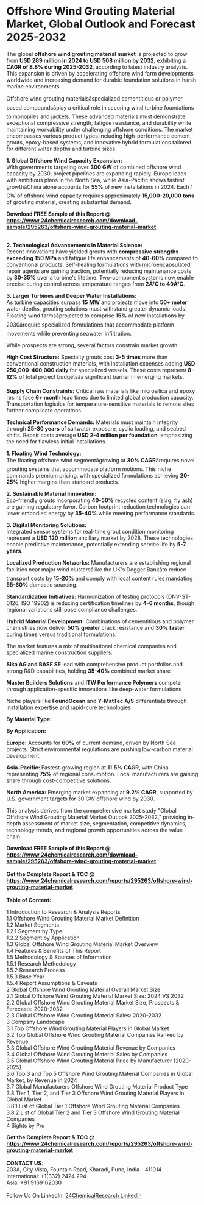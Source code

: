 <h1>Offshore Wind Grouting Material Market, Global Outlook and Forecast 2025-2032</h1><p>The global <strong>offshore wind grouting material market</strong> is projected to grow from <strong>USD 289 million in 2024 to USD 508 million by 2032</strong>, exhibiting a <strong>CAGR of 8.8% during 2025-2032</strong>, according to latest industry analysis. This expansion is driven by accelerating offshore wind farm developments worldwide and increasing demand for durable foundation solutions in harsh marine environments.</p><p>Offshore wind grouting materialsâspecialized cementitious or polymer-based compoundsâplay a critical role in securing wind turbine foundations to monopiles and jackets. These advanced materials must demonstrate exceptional compressive strength, fatigue resistance, and durability while maintaining workability under challenging offshore conditions. The market encompasses various product types including high-performance cement grouts, epoxy-based systems, and innovative hybrid formulations tailored for different water depths and turbine sizes.</p><p><strong>1. Global Offshore Wind Capacity Expansion:</strong><br>
With governments targeting over <strong>300 GW</strong> of combined offshore wind capacity by 2030, project pipelines are expanding rapidly. Europe leads with ambitious plans in the North Sea, while Asia-Pacific shows fastest growthâChina alone accounts for <strong>55%</strong> of new installations in 2024. Each 1 GW of offshore wind capacity requires approximately <strong>15,000-20,000 tons</strong> of grouting material, creating substantial demand.</p><div><b>Download FREE Sample of this Report @ 
            <a href="https://www.24chemicalresearch.com/download-sample/295263/offshore-wind-grouting-material-market">
            https://www.24chemicalresearch.com/download-sample/295263/offshore-wind-grouting-material-market</a></b></div><br><p><strong>2. Technological Advancements in Material Science:</strong><br>
Recent innovations have yielded grouts with <strong>compressive strengths exceeding 150 MPa</strong> and fatigue life enhancements of <strong>40-60%</strong> compared to conventional products. Self-healing formulations with microencapsulated repair agents are gaining traction, potentially reducing maintenance costs by <strong>30-35%</strong> over a turbine's lifetime. Two-component systems now enable precise curing control across temperature ranges from <strong>2Â°C to 40Â°C</strong>.</p><p><strong>3. Larger Turbines and Deeper Water Installations:</strong><br>
As turbine capacities surpass <strong>15 MW</strong> and projects move into <strong>50+ meter</strong> water depths, grouting solutions must withstand greater dynamic loads. Floating wind farmsâprojected to comprise <strong>15%</strong> of new installations by 2030ârequire specialized formulations that accommodate platform movements while preventing seawater infiltration.</p><p>While prospects are strong, several factors constrain market growth:</p><p><strong>High Cost Structure:</strong> Specialty grouts cost <strong>3-5 times</strong> more than conventional construction materials, with installation expenses adding <strong>USD 250,000-400,000 daily</strong> for specialized vessels. These costs represent <strong>8-12%</strong> of total project budgetsâa significant barrier in emerging markets.</p><p><strong>Supply Chain Constraints:</strong> Critical raw materials like microsilica and epoxy resins face <strong>6+ month</strong> lead times due to limited global production capacity. Transportation logistics for temperature-sensitive materials to remote sites further complicate operations.</p><p><strong>Technical Performance Demands:</strong> Materials must maintain integrity through <strong>25-30 years</strong> of saltwater exposure, cyclic loading, and seabed shifts. Repair costs average <strong>USD 2-4 million per foundation</strong>, emphasizing the need for flawless initial installations.</p><p><strong>1. Floating Wind Technology:</strong><br>
The floating offshore wind segmentâgrowing at <strong>30% CAGR</strong>ârequires novel grouting systems that accommodate platform motions. This niche commands premium pricing, with specialized formulations achieving <strong>20-25%</strong> higher margins than standard products.</p><p><strong>2. Sustainable Material Innovation:</strong><br>
Eco-friendly grouts incorporating <strong>40-50%</strong> recycled content (slag, fly ash) are gaining regulatory favor. Carbon footprint reduction technologies can lower embodied energy by <strong>35-40%</strong> while meeting performance standards.</p><p><strong>3. Digital Monitoring Solutions:</strong><br>
Integrated sensor systems for real-time grout condition monitoring represent a <strong>USD 120 million</strong> ancillary market by 2028. These technologies enable predictive maintenance, potentially extending service life by <strong>5-7 years</strong>.</p><p><strong>Localized Production Networks:</strong> Manufacturers are establishing regional facilities near major wind clustersâlike the UK's Dogger Bankâto reduce transport costs by <strong>15-20%</strong> and comply with local content rules mandating <strong>55-60%</strong> domestic sourcing.</p><p><strong>Standardization Initiatives:</strong> Harmonization of testing protocols (DNV-ST-0126, ISO 19902) is reducing certification timelines by <strong>4-6 months</strong>, though regional variations still pose compliance challenges.</p><p><strong>Hybrid Material Development:</strong> Combinations of cementitious and polymer chemistries now deliver <strong>50% greater</strong> crack resistance and <strong>30% faster</strong> curing times versus traditional formulations.</p><p>The market features a mix of multinational chemical companies and specialized marine construction suppliers:</p><p><strong>Sika AG and BASF SE</strong> lead with comprehensive product portfolios and strong R&amp;D capabilities, holding <strong>35-40%</strong> combined market share</p><p><strong>Master Builders Solutions</strong> and <strong>ITW Performance Polymers</strong> compete through application-specific innovations like deep-water formulations</p><p>Niche players like <strong>FoundOcean</strong> and <strong>Y-MatTec A/S</strong> differentiate through installation expertise and rapid-cure technologies</p><p><strong>By Material Type:</strong></p><p><strong>By Application:</strong></p><p><strong>Europe:</strong> Accounts for <strong>60%</strong> of current demand, driven by North Sea projects. Strict environmental regulations are pushing low-carbon material development.</p><p><strong>Asia-Pacific:</strong> Fastest-growing region at <strong>11.5% CAGR</strong>, with China representing <strong>75%</strong> of regional consumption. Local manufacturers are gaining share through cost-competitive solutions.</p><p><strong>North America:</strong> Emerging market expanding at <strong>9.2% CAGR</strong>, supported by U.S. government targets for 30 GW offshore wind by 2030.</p><p>This analysis derives from the comprehensive market study "Global Offshore Wind Grouting Material Market Outlook 2025-2032," providing in-depth assessment of market size, segmentation, competitive dynamics, technology trends, and regional growth opportunities across the value chain.</p><div><b>Download FREE Sample of this Report @ 
            <a href="https://www.24chemicalresearch.com/download-sample/295263/offshore-wind-grouting-material-market">
            https://www.24chemicalresearch.com/download-sample/295263/offshore-wind-grouting-material-market</a></b></div><br><div><b>Get the Complete Report & TOC @ 
            <a href="https://www.24chemicalresearch.com/reports/295263/offshore-wind-grouting-material-market">
            https://www.24chemicalresearch.com/reports/295263/offshore-wind-grouting-material-market</a></b></div><br>
            <b>Table of Content:</b><p>1 Introduction to Research & Analysis Reports<br />
 1.1 Offshore Wind Grouting Material Market Definition<br />
 1.2 Market Segments<br />
 1.2.1 Segment by Type<br />
 1.2.2 Segment by Application<br />
 1.3 Global Offshore Wind Grouting Material Market Overview<br />
 1.4 Features & Benefits of This Report<br />
 1.5 Methodology & Sources of Information<br />
 1.5.1 Research Methodology<br />
 1.5.2 Research Process<br />
 1.5.3 Base Year<br />
 1.5.4 Report Assumptions & Caveats<br />
2 Global Offshore Wind Grouting Material Overall Market Size<br />
 2.1 Global Offshore Wind Grouting Material Market Size: 2024 VS 2032<br />
 2.2 Global Offshore Wind Grouting Material Market Size, Prospects & Forecasts: 2020-2032<br />
 2.3 Global Offshore Wind Grouting Material Sales: 2020-2032<br />
3 Company Landscape<br />
 3.1 Top Offshore Wind Grouting Material Players in Global Market<br />
 3.2 Top Global Offshore Wind Grouting Material Companies Ranked by Revenue<br />
 3.3 Global Offshore Wind Grouting Material Revenue by Companies<br />
 3.4 Global Offshore Wind Grouting Material Sales by Companies<br />
 3.5 Global Offshore Wind Grouting Material Price by Manufacturer (2020-2025)<br />
 3.6 Top 3 and Top 5 Offshore Wind Grouting Material Companies in Global Market, by Revenue in 2024<br />
 3.7 Global Manufacturers Offshore Wind Grouting Material Product Type<br />
 3.8 Tier 1, Tier 2, and Tier 3 Offshore Wind Grouting Material Players in Global Market<br />
 3.8.1 List of Global Tier 1 Offshore Wind Grouting Material Companies<br />
 3.8.2 List of Global Tier 2 and Tier 3 Offshore Wind Grouting Material Companies<br />
4 Sights by Pro</p><div><b>Get the Complete Report & TOC @ 
            <a href="https://www.24chemicalresearch.com/reports/295263/offshore-wind-grouting-material-market">
            https://www.24chemicalresearch.com/reports/295263/offshore-wind-grouting-material-market</a></b></div><br><b>CONTACT US:</b><br>
            203A, City Vista, Fountain Road, Kharadi, Pune, India - 411014<br>
            International: +1(332) 2424 294<br>
            Asia: +91 9169162030 <br><br>
            Follow Us On LinkedIn: <a href="https://www.linkedin.com/company/24chemicalresearch/">24ChemicalResearch LinkedIn</a>